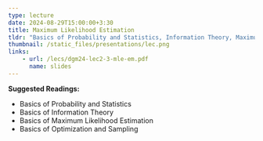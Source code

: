 ```yaml
---
type: lecture
date: 2024-08-29T15:00:00+3:30
title: Maximum Likelihood Estimation 
tldr: "Basics of Probability and Statistics, Information Theory, Maximum Likelihood Estimation"
thumbnail: /static_files/presentations/lec.png
links: 
    - url: /lecs/dgm24-lec2-3-mle-em.pdf
      name: slides
---
```

**Suggested Readings:**
- Basics of Probability and Statistics
- Basics of Information Theory
- Basics of Maximum Likelihood Estimation
- Basics of Optimization and Sampling